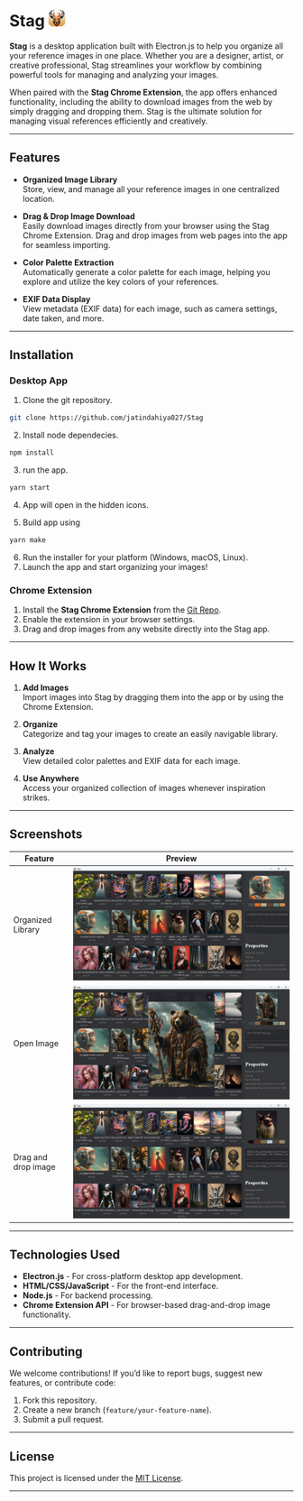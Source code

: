 # Stag <img alt="stag" src="./src/icon/icon.png" style="width:30px; height:30px;">

**Stag** is a desktop application built with Electron.js to help you organize all your reference images in one place. Whether you are a designer, artist, or creative professional, Stag streamlines your workflow by combining powerful tools for managing and analyzing your images.

When paired with the **Stag Chrome Extension**, the app offers enhanced functionality, including the ability to download images from the web by simply dragging and dropping them. Stag is the ultimate solution for managing visual references efficiently and creatively.

---

## Features

- **Organized Image Library**  
  Store, view, and manage all your reference images in one centralized location.

- **Drag & Drop Image Download**  
  Easily download images directly from your browser using the Stag Chrome Extension. Drag and drop images from web pages into the app for seamless importing.

- **Color Palette Extraction**  
  Automatically generate a color palette for each image, helping you explore and utilize the key colors of your references.

- **EXIF Data Display**  
  View metadata (EXIF data) for each image, such as camera settings, date taken, and more.

---

## Installation

### Desktop App
1. Clone the git repository.
```bash
git clone https://github.com/jatindahiya027/Stag
 ```
2. Install node dependecies.
```bash 
npm install
```
3. run the app.
```bash
yarn start
```

4. App will open in the hidden icons.

5. Build app using

```bash
yarn make
```
6. Run the installer for your platform (Windows, macOS, Linux).
7. Launch the app and start organizing your images!

### Chrome Extension
1. Install the **Stag Chrome Extension** from the [Git Repo](https://github.com/jatindahiya027/Stag-Extension).
2. Enable the extension in your browser settings.
3. Drag and drop images from any website directly into the Stag app.

---

## How It Works

1. **Add Images**  
   Import images into Stag by dragging them into the app or by using the Chrome Extension.

2. **Organize**  
   Categorize and tag your images to create an easily navigable library.

3. **Analyze**  
   View detailed color palettes and EXIF data for each image.

4. **Use Anywhere**  
   Access your organized collection of images whenever inspiration strikes.

---

## Screenshots

| Feature           | Preview                                    |
|--------------------|--------------------------------------------|
| Organized Library  | ![Library](./readme/stagimg%20(1).png)     |
| Open Image      | ![Palette](./readme/stagimg%20(4).png)     |
| Drag and drop image          | ![Exif](./readme/stagimg%20(2).png)           |

---

## Technologies Used

- **Electron.js** - For cross-platform desktop app development.
- **HTML/CSS/JavaScript** - For the front-end interface.
- **Node.js** - For backend processing.
- **Chrome Extension API** - For browser-based drag-and-drop image functionality.

---

## Contributing

We welcome contributions! If you’d like to report bugs, suggest new features, or contribute code:
1. Fork this repository.
2. Create a new branch (`feature/your-feature-name`).
3. Submit a pull request.

---

## License

This project is licensed under the [MIT License](LICENSE).

---

